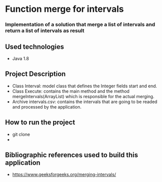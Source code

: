 <h1>Function merge for intervals</h1>


### Implementation of a solution that merge a list of intervals and return a list of intervals as result

## Used technologies

+ Java 1.8

## Project Description

+ Class Interval: model class that defines the Integer fields start and end. 
+ Class Execute: contains the main method and the method mergeIntervals(ArrayList<Interval>) which is responsible for the actual merging.
+ Archive intervals.csv: contains the intervals that are going to be readed and processed by the application. 
  
## How to run the project 
  
+ git clone 
+ 
  
## Bibliographic references used to build this application 

+ https://www.geeksforgeeks.org/merging-intervals/
